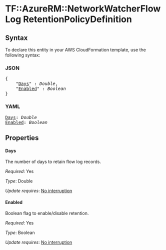 # TF::AzureRM::NetworkWatcherFlowLog RetentionPolicyDefinition

## Syntax

To declare this entity in your AWS CloudFormation template, use the following syntax:

### JSON

<pre>
{
    "<a href="#days" title="Days">Days</a>" : <i>Double</i>,
    "<a href="#enabled" title="Enabled">Enabled</a>" : <i>Boolean</i>
}
</pre>

### YAML

<pre>
<a href="#days" title="Days">Days</a>: <i>Double</i>
<a href="#enabled" title="Enabled">Enabled</a>: <i>Boolean</i>
</pre>

## Properties

#### Days

The number of days to retain flow log records.

_Required_: Yes

_Type_: Double

_Update requires_: [No interruption](https://docs.aws.amazon.com/AWSCloudFormation/latest/UserGuide/using-cfn-updating-stacks-update-behaviors.html#update-no-interrupt)

#### Enabled

Boolean flag to enable/disable retention.

_Required_: Yes

_Type_: Boolean

_Update requires_: [No interruption](https://docs.aws.amazon.com/AWSCloudFormation/latest/UserGuide/using-cfn-updating-stacks-update-behaviors.html#update-no-interrupt)

